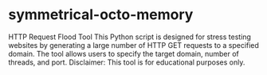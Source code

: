 # symmetrical-octo-memory
HTTP Request Flood Tool  This Python script is designed for stress testing websites by generating a large number of HTTP GET requests to a specified domain. The tool allows users to specify the target domain, number of threads, and port. Disclaimer:  This tool is for educational purposes only. 
